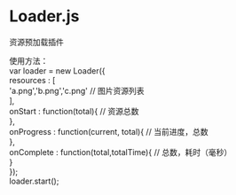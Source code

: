 # Loader.js <br>
资源预加载插件 <br>

使用方法：<br>
var loader = new Loader({<br>
    resources : [<br>
        'a.png','b.png','c.png' //  图片资源列表<br>
    ],<br>
    onStart : function(total){  //  资源总数<br>
    },<br>
    onProgress : function(current, total){  //  当前进度，总数<br>
    },<br>
    onComplete : function(total,totalTime){ //  总数，耗时（毫秒）<br>
    }<br>
});<br>
loader.start();<br>
